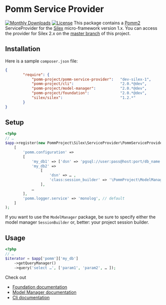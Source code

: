 # Pomm Service Provider

[![Monthly Downloads](https://poser.pugx.org/pomm-project/pomm-service-provider/d/monthly.png)](https://packagist.org/packages/pomm-project/pomm-service-provider) [![License](https://poser.pugx.org/pomm-project/pomm-service-provider/license.svg)](https://packagist.org/packages/pomm-project/pomm-service-provider)
This package contains a [Pomm2](http://www.pomm-project.org) ServiceProvider for the [Silex](http://silex.sensiolabs.org/) micro-framework version 1.x. You can access the provider for Silex 2.x on the [master branch](https://github.com/pomm-project/pomm-service-provider) of this project.

## Installation

Here is a sample `composer.json` file:

```json
{
        "require": {
            "pomm-project/pomm-service-provider":   "dev-silex-1",
            "pomm-project/cli":                     "2.0.*@dev",
            "pomm-project/model-manager":           "2.0.*@dev",
            "pomm-project/foundation":              "2.0.*@dev",
            "silex/silex":                          "1.2.*"
        }
}
```

## Setup

```php
<?php
// …
$app->register(new PommProject\Silex\ServiceProvider\PommServiceProvider(),
    [
        'pomm.configuration' =>
        [
            'my_db1' => ['dsn' => 'pgsql://user:pass@host:port/db_name'],
            'my_db2' =>
                [
                    'dsn' => … ,
                    'class:session_builder' => '\PommProject\ModelManager\SessionBuilder',
                ],
            …
        ],
        'pomm.logger.service' => 'monolog', // default
    ]
);
```

If you want to use the `ModelManager` package, be sure to specify either the model manager `SessionBuilder` or, better: your project session builder.

## Usage

```php
<?php
// …
$iterator = $app['pomm']['my_db']
    ->getQueryManager()
    ->query('select …', ['param1', 'param2', … ]);
```

Check out

 * [Foundation documentation](https://github.com/pomm-project/Foundation/blob/master/README.md)
 * [Model Manager documentation](https://github.com/pomm-project/ModelManager/blob/master/README.md)
 * [Cli documentation](https://github.com/pomm-project/Cli/blob/master/README.md)
